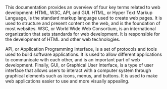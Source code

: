 This documentation provides an overview of four key terms related to web development: HTML, W3C, API, and GUI. HTML, or Hyper Text Markup Language, is the standard markup language used to create web pages. It is used to structure and present content on the web, and is the foundation of most websites. W3C, or World Wide Web Consortium, is an international organization that sets standards for web development. It is responsible for the development of HTML and other web technologies. 

API, or Application Programming Interface, is a set of protocols and tools used to build software applications. It is used to allow different applications to communicate with each other, and is an important part of web development. Finally, GUI, or Graphical User Interface, is a type of user interface that allows users to interact with a computer system through graphical elements such as icons, menus, and buttons. It is used to make web applications easier to use and more visually appealing.

